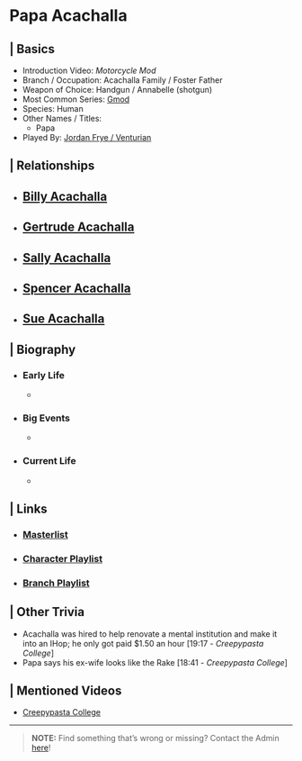 # Papa Acachalla  


## | Basics  
- Introduction Video: *Motorcycle Mod*  
- Branch / Occupation: Acachalla Family / Foster Father  
- Weapon of Choice: Handgun / Annabelle \(shotgun)  
- Most Common Series: [Gmod](6.Series/Gmod.html)  
- Species: Human  
- Other Names / Titles:   
  - Papa  
- Played By: [Jordan Frye / Venturian](3.Siblings/3.1.Jordan-Frye-Venturian.html)  


## | Relationships  
- [**Billy Acachalla**]()  
  - 

- [**Gertrude Acachalla**]()  
  - 

- [**Sally Acachalla**]()  
  - 

- [**Spencer Acachalla**]()  
  - 

- [**Sue Acachalla**]()  
  - 


## | Biography  
- ### Early Life  
  -   
- ### Big Events  
  -   
- ### Current Life  
  -   

 
## | Links  
- ### [Masterlist]()  
- ### [Character Playlist]()  
- ### [Branch Playlist]()  


## | Other Trivia  
- Acachalla was hired to help renovate a mental institution and make it into an IHop; he only got paid $1.50 an hour \[19:17 - *Creepypasta College*]
- Papa says his ex-wife looks like the Rake \[18:41 - *Creepypasta College*]

## | Mentioned Videos
- [Creepypasta College](https://youtu.be/TyTM5NU8jKY)

----

> **NOTE:** Find something that’s wrong or missing? Contact the Admin [here](chapter_2.html)!